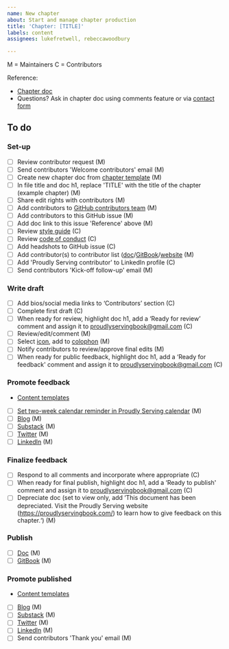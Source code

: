 ```yaml
---
name: New chapter
about: Start and manage chapter production
title: 'Chapter: [TITLE]'
labels: content
assignees: lukefretwell, rebeccawoodbury

---
```


M = Maintainers
C = Contributors

Reference: 

* [Chapter doc](LINKTOCHAPTERDOC)
* Questions? Ask in chapter doc using comments feature or via [contact form](https://proudlyservingbook.com/contact)

## To do

### Set-up

- [ ] Review contributor request (M)
- [ ] Send contributors 'Welcome contributors' email (M)
- [ ] Create new chapter doc from [chapter template](https://docs.google.com/document/d/16oS3naY8zCbcjr2QoJ6JvOk8YeJPsQ0ZENFec8gMshQ/edit?usp=sharing) (M)
- [ ] In file title and doc h1, replace 'TITLE' with the title of the chapter (example chapter) (M)
- [ ] Share edit rights with contributors (M)
- [ ] Add contributors to [GitHub contributors team](https://github.com/orgs/proudlyserving/teams/proudly-serving-contributors) (M)
- [ ] Add contributors to this GitHub issue (M)
- [ ] Add doc link to this issue 'Reference' above (M)
- [ ] Review [style guide](https://proudlyservingbook.com/style) (C)
- [ ] Review [code of conduct](https://proudlyservingbook.com/conduct) (C)
- [ ] Add headshots to GitHub issue (C)
- [ ] Add contributor(s) to contributor list ([doc](https://docs.google.com/document/d/1rruJsEF8-E3qTVCv0Giw2mK43HcNS4d7233rgGk9wjw/edit?usp=sharing)/[GitBook](https://proudly-serving.gitbook.io/proudly-serving/)/[website](https://proudlyservingbook.com/people/) (M)
- [ ] Add 'Proudly Serving contributor' to LinkedIn profile (C)
- [ ] Send contributors 'Kick-off follow-up' email (M)

### Write draft

- [ ] Add bios/social media links to ‘Contributors’ section (C)
- [ ] Complete first draft (C)
- [ ] When ready for review, highlight doc h1, add a ‘Ready for review’ comment and assign it to proudlyservingbook@gmail.com (C)
- [ ] Review/edit/comment (M)
- [ ] Select [icon](https://thenounproject.com/), add to [colophon](https://proudlyservingbook.com/colophon) (M)
- [ ] Notify contributors to review/approve final edits (M)
- [ ] When ready for public feedback, highlight doc h1, add a ‘Ready for feedback' comment and assign it to proudlyservingbook@gmail.com (C)

### Promote feedback

* [Content templates](https://docs.google.com/document/d/1JzJrG2J7WzbtGK-A3TgSVCkyXHJJFuqriVn_vIxTj-8/edit#heading=h.1yfb0xjocjrm)

- [ ] [Set two-week calendar reminder in Proudly Serving calendar](https://calendar.google.com/calendar/u/3?cid=YXRqdmRlY3MxMHU4ZmI2N2ZwbGNsazh0NzRAZ3JvdXAuY2FsZW5kYXIuZ29vZ2xlLmNvbQ) (M)
- [ ] [Blog](https://proudlyservingbook.com/updates/) (M)
- [ ] [Substack](https://proudlyserving.substack.com/) (M)
- [ ] [Twitter](https://twitter.com/proudly_serving) (M)
- [ ] [LinkedIn](https://www.linkedin.com/company/proudlyserving) (M)

### Finalize feedback

- [ ] Respond to all comments and incorporate where appropriate (C)
- [ ] When ready for final publish, highlight doc h1, add a ‘Ready to publish' comment and assign it to proudlyservingbook@gmail.com (C)
- [ ] Depreciate doc (set to view only, add ‘This document has been depreciated. Visit the Proudly Serving website (https://proudlyservingbook.com/) to learn how to give feedback on this chapter.‘) (M)

### Publish

- [ ] [Doc](https://docs.google.com/document/d/1rruJsEF8-E3qTVCv0Giw2mK43HcNS4d7233rgGk9wjw/edit?usp=sharing) (M)
- [ ] [GitBook](https://proudly-serving.gitbook.io/proudly-serving/) (M)

### Promote published

* [Content templates](https://docs.google.com/document/d/1JzJrG2J7WzbtGK-A3TgSVCkyXHJJFuqriVn_vIxTj-8/edit#heading=h.1yfb0xjocjrm)

- [ ] [Blog](https://proudlyservingbook.com/updates/) (M)
- [ ] [Substack](https://proudlyserving.substack.com/) (M)
- [ ] [Twitter](https://twitter.com/proudly_serving) (M)
- [ ] [LinkedIn](https://www.linkedin.com/company/proudlyserving) (M)
- [ ] Send contributors 'Thank you' email (M)
